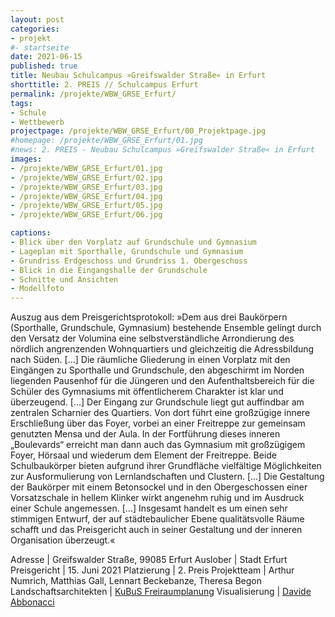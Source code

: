 ```yaml
---
layout: post
categories:
- projekt
#- startseite
date: 2021-06-15
published: true
title: Neubau Schulcampus »Greifswalder Straße« in Erfurt
shorttitle: 2. PREIS // Schulcampus Erfurt
permalink: /projekte/WBW_GRSE_Erfurt/
tags: 
- Schule
- Wettbewerb 
projectpage: /projekte/WBW_GRSE_Erfurt/00_Projektpage.jpg
#homepage: /projekte/WBW_GRSE_Erfurt/01.jpg
#news: 2. PREIS - Neubau Schulcampus »Greifswalder Straße« in Erfurt
images:
- /projekte/WBW_GRSE_Erfurt/01.jpg 
- /projekte/WBW_GRSE_Erfurt/02.jpg 
- /projekte/WBW_GRSE_Erfurt/03.jpg 
- /projekte/WBW_GRSE_Erfurt/04.jpg 
- /projekte/WBW_GRSE_Erfurt/05.jpg 
- /projekte/WBW_GRSE_Erfurt/06.jpg 

captions:
- Blick über den Vorplatz auf Grundschule und Gymnasium  
- Lageplan mit Sporthalle, Grundschule und Gymnasium
- Grundriss Erdgeschoss und Grundriss 1. Obergeschoss
- Blick in die Eingangshalle der Grundschule 
- Schnitte und Ansichten 
- Modellfoto 
---
```


Auszug aus dem Preisgerichtsprotokoll: »Dem aus drei Baukörpern (Sporthalle, Grundschule, Gymnasium) bestehende Ensemble gelingt durch den Versatz der Volumina eine selbstverständliche Arrondierung des nördlich angrenzenden Wohnquartiers und gleichzeitig die Adressbildung nach Süden. [...] Die räumliche Gliederung in einen Vorplatz mit den Eingängen zu Sporthalle und Grundschule, den abgeschirmt im Norden liegenden Pausenhof für die Jüngeren und den Aufenthaltsbereich für die Schüler des Gymnasiums mit öffentlicherem Charakter ist klar und überzeugend. [...] Der Eingang zur Grundschule liegt gut auffindbar am zentralen Scharnier des Quartiers. Von dort führt eine großzügige innere Erschließung über das Foyer, vorbei an einer Freitreppe zur gemeinsam genutzten Mensa und der Aula. In der Fortführung dieses inneren „Boulevards“ erreicht man dann auch das Gymnasium mit großzügigem Foyer, Hörsaal und wiederum dem Element der Freitreppe. Beide Schulbaukörper bieten aufgrund ihrer Grundfläche vielfältige Möglichkeiten zur Ausformulierung von Lernlandschaften und Clustern. [...] Die Gestaltung der Baukörper mit einem Betonsockel und in den Obergeschossen einer Vorsatzschale in hellem Klinker wirkt angenehm ruhig und im Ausdruck einer Schule angemessen. [...] Insgesamt handelt es um einen sehr stimmigen Entwurf, der auf städtebaulicher Ebene qualitätsvolle Räume schafft und das Preisgericht auch in seiner Gestaltung und der inneren Organisation überzeugt.«



Adresse					|	Greifswalder Straße, 99085 Erfurt
Auslober				|	Stadt Erfurt
Preisgericht			|	15. Juni 2021
Platzierung				|	2. Preis
Projektteam				|	Arthur Numrich, Matthias Gall, Lennart Beckebanze, Theresa Begon
Landschaftsarchitekten	|	[KuBuS Freiraumplanung](http://www.kubus-freiraum.de)
Visualisierung     	    |	[Davide Abbonacci](http://www.abbonacci.com)
